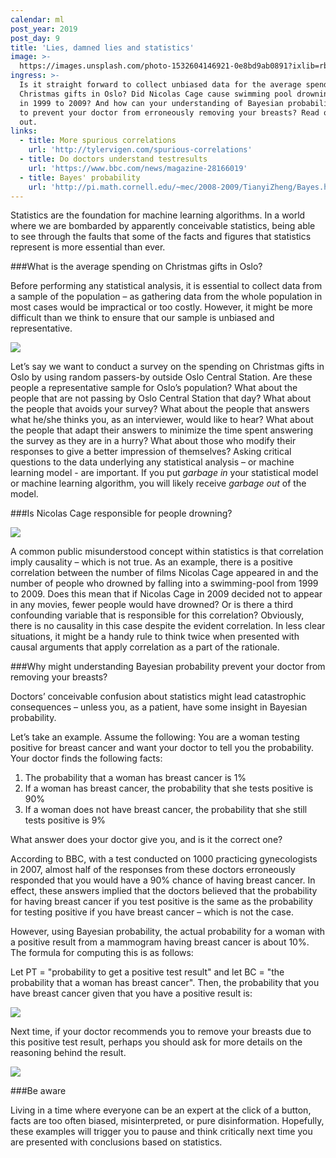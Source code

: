 ```yaml
---
calendar: ml
post_year: 2019
post_day: 9
title: 'Lies, damned lies and statistics'
image: >-
  https://images.unsplash.com/photo-1532604146921-0e8bd9ab0891?ixlib=rb-1.2.1&ixid=eyJhcHBfaWQiOjEyMDd9&auto=format&fit=crop&w=1100&q=60
ingress: >-
  Is it straight forward to collect unbiased data for the average spending on
  Christmas gifts in Oslo? Did Nicolas Cage cause swimming pool drownings in US
  in 1999 to 2009? And how can your understanding of Bayesian probability help
  to prevent your doctor from erroneously removing your breasts? Read on to find
  out.
links:
  - title: More spurious correlations
    url: 'http://tylervigen.com/spurious-correlations'
  - title: Do doctors understand testresults
    url: 'https://www.bbc.com/news/magazine-28166019'
  - title: Bayes' probability
    url: 'http://pi.math.cornell.edu/~mec/2008-2009/TianyiZheng/Bayes.html'
---
```

Statistics are the foundation for machine learning algorithms. In a world where we are bombarded by apparently conceivable statistics, being able to see through the faults that some of the facts and figures that statistics represent is more essential than ever.



###What is the average spending on Christmas gifts in Oslo?

Before performing any statistical analysis, it is essential to collect data from a sample of the population – as gathering data from the whole population in most cases would be impractical or too costly. However, it might be more difficult than we think to ensure that our sample is unbiased and representative.

![](/assets/ml_9_pic1.png)



Let’s say we want to conduct a survey on the spending on Christmas gifts in Oslo by using random passers-by outside Oslo Central Station. Are these people a representative sample for Oslo’s population? What about the people that are not passing by Oslo Central Station that day? What about the people that avoids your survey? What about the people that answers what he/she thinks you, as an interviewer, would like to hear? What about the people that adapt their answers to minimize the time spent answering the survey as they are in a hurry? What about those who modify their responses to give a better impression of themselves? Asking critical questions to the data underlying any statistical analysis – or machine learning model - are important. If you put _garbage in_ your statistical model or machine learning algorithm, you will likely receive _garbage out_ of the model.

###Is Nicolas Cage responsible for people drowning?

![](/assets/ml_9_pic2.png)



A common public misunderstood concept within statistics is that correlation imply causality – which is not true. As an example, there is a positive correlation between the number of films Nicolas Cage appeared in and the number of people who drowned by falling into a swimming-pool from 1999 to 2009. Does this mean that if Nicolas Cage in 2009 decided not to appear in any movies, fewer people would have drowned? Or is there a third confounding variable that is responsible for this correlation? Obviously, there is no causality in this case despite the evident correlation. In less clear situations, it might be a handy rule to think twice when presented with causal arguments that apply correlation as a part of the rationale.



###Why might understanding Bayesian probability prevent your doctor from removing your breasts?

Doctors’ conceivable confusion about statistics might lead catastrophic consequences – unless you, as a patient, have some insight in Bayesian probability.



Let’s take an example. Assume the following: You are a woman testing positive for breast cancer and want your doctor to tell you the probability. Your doctor finds the following facts:

1. The probability that a woman has breast cancer is 1%
2. If a woman has breast cancer, the probability that she tests positive is 90%
3. If a woman does not have breast cancer, the probability that she still tests positive is 9%



What answer does your doctor give you, and is it the correct one? 



According to BBC, with a test conducted on 1000 practicing gynecologists in 2007, almost half of the responses from these doctors erroneously responded that you would have a 90% chance of having breast cancer. In effect, these answers implied that the doctors believed that the probability for having breast cancer if you test positive is the same as the probability for testing positive if you have breast cancer – which is not the case.



However, using Bayesian probability, the actual probability for a woman with a positive result from a mammogram having breast cancer is about 10%. The formula for computing this is as follows:



Let PT = "probability to get a positive test result" and let BC = "the probability that a woman has breast cancer". Then, the probability that you have breast cancer given that you have a positive result is:

![](/assets/ml_9_pic3.png)



Next time, if your doctor recommends you to remove your breasts due to this positive test result, perhaps you should ask for more details on the reasoning behind the result.

![](/assets/ml_9_pic4.png)



###Be aware 

Living in a time where everyone can be an expert at the click of a button, facts are too often biased, misinterpreted, or pure disinformation. Hopefully, these examples will trigger you to pause and think critically next time you are presented with conclusions based on statistics.
